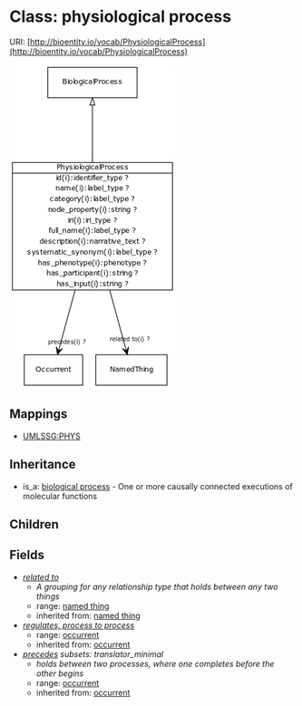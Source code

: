 # Class: physiological process




URI: [http://bioentity.io/vocab/PhysiologicalProcess](http://bioentity.io/vocab/PhysiologicalProcess)

![img](images/PhysiologicalProcess.png)
## Mappings

 * [UMLSSG:PHYS](http://purl.obolibrary.org/obo/UMLSSG_PHYS)
## Inheritance

 *  is_a: [biological process](BiologicalProcess.md) - One or more causally connected executions of molecular functions
## Children

## Fields

 * _[related to](related_to.md)_
    * _A grouping for any relationship type that holds between any two things_
    * range: [named thing](NamedThing.md)
    * inherited from: [named thing](NamedThing.md)
 * _[regulates, process to process](regulates_process_to_process.md)_
    * range: [occurrent](Occurrent.md)
    * inherited from: [occurrent](Occurrent.md)
 * _[precedes](precedes.md) *subsets: translator_minimal*_
    * _holds between two processes, where one completes before the other begins_
    * range: [occurrent](Occurrent.md)
    * inherited from: [occurrent](Occurrent.md)
